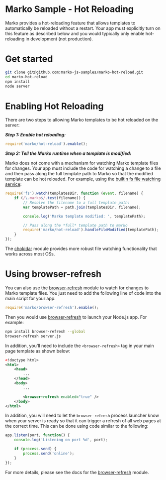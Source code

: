 Marko Sample - Hot Reloading
===============================
Marko provides a hot-reloading feature that allows templates to automatically be reloaded without a restart. Your app must explicitly turn on this feature as described below and you would typically only enable hot-reloading in development (not production).

# Get started

```bash
git clone git@github.com:marko-js-samples/marko-hot-reload.git
cd marko-hot-reload
npm install
node server
```

# Enabling Hot Reloading

There are two steps to allowing Marko templates to be hot reloaded on the server:

___Step 1: Enable hot reloading:___

```javascript
require('marko/hot-reload').enable();
```

___Step 2: Tell the Marko runtime when a template is modified:___

Marko does not come with a mechanism for watching Marko template files for changes. Your app must include the code for watching a change to a file and then pass along the full template path to Marko so that the modified template can be hot reloaded. For example, using the [builtin fs file watching service](https://nodejs.org/api/fs.html#fs_fs_watch_filename_options_listener):

```javascript
require('fs').watch(templatesDir, function (event, filename) {
    if (/\.marko$/.test(filename)) {
        // Resolve the filename to a full template path:
        var templatePath = path.join(templatesDir, filename);

        console.log('Marko template modified: ', templatePath);

        // Pass along the *full* template path to marko
        require('marko/hot-reload').handleFileModified(templatePath);
    }
});
```

The [chokidar](https://github.com/paulmillr/chokidar) module provides more robust file watching functionality that works across most OSs.

# Using browser-refresh

You can also use the [browser-refresh](https://github.com/patrick-steele-idem/browser-refresh) module to watch for changes to Marko template files. You just need to add the following line of code into the main script for your app:

```javascript
require('marko/browser-refresh').enable();
```

Then you would use [browser-refresh](https://github.com/patrick-steele-idem/browser-refresh) to launch your Node.js app. For example:

```bash
npm install browser-refresh --global
browser-refresh server.js
```

In addition, you'll need to include the `<browser-refresh>` tag in your main page template as shown below:

```xml
<!doctype html>
<html>
    <head>
        ...
    </head>
    <body>
        ...

        <browser-refresh enabled="true" />
    </body>
</html>
```

In addition, you will need to let the `browser-refresh` process launcher know when your server is ready so that it can trigger a refresh of all web pages at the correct time. This can be done using code similar to the following:

```javascript
app.listen(port, function() {
    console.log('Listening on port %d', port);

    if (process.send) {
        process.send('online');
    }
});
```

For more details, please see the docs for the [browser-refresh](https://github.com/patrick-steele-idem/browser-refresh) module.


